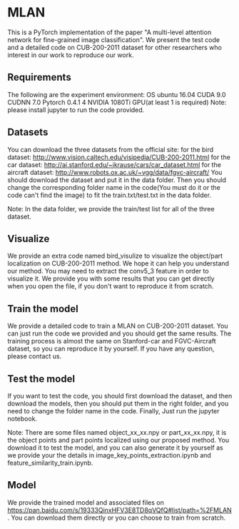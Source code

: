# MLAN

This is a PyTorch implementation of the paper "A multi-level attention network for fine-grained image classification". We present the test code and a detailed code on CUB-200-2011 dataset for other researchers who interest in our work to reproduce our work.

## Requirements

The following are the experiment environment:
OS ubuntu 16.04
CUDA 9.0
CUDNN 7.0
Pytorch 0.4.1
4 NVIDIA 1080Ti GPU(at least 1 is required)
Note: please install jupyter to run the code provided.

## Datasets
You can download the three datasets from the official site:
for the bird dataset: 		http://www.vision.caltech.edu/visipedia/CUB-200-2011.html
for the car dataset:  		http://ai.stanford.edu/~jkrause/cars/car_dataset.html
for the aircraft dataset:	http://www.robots.ox.ac.uk/~vgg/data/fgvc-aircraft/
You should download the dataset and put it in the data folder. Then you should change the corresponding folder name in the code(You must do it or the code can't find the image) to fit the train.txt/test.txt in the data folder.

Note: In the data folder, we provide the train/test list for all of the three dataset.

## Visualize
We provide an extra code named bird_visulize to visualize the object/part localization on CUB-200-2011 method. We hope it can help you understand our method. You may need to extract the conv5_3 feature in order to visualize it. We provide you with some results that you can get directly when you open the file, if you don't want to reproduce it from scratch.

## Train the model
We provide a detailed code to train a MLAN on CUB-200-2011 dataset. You can just run the code we provided and you should get the same results. The training process is almost the same on Stanford-car and FGVC-Aircraft dataset, so you can reproduce it by yourself. If you have any question, please contact us. 

## Test the model
If you want to test the code, you should first download the dataset, and then download the models, then you should put them in the right folder, and you need to change the folder name in the code. Finally, Just run the jupyter notebook.

Note: There are some files named object_xx_xx.npy or part_xx_xx.npy, it is the object points and part points localized using our proposed method. You download it to test the model, and you can also generate it by yourself as we provide your the details in image_key_points_extraction.ipynb and feature_similarity_train.ipynb. 

## Model
We provide the trained model and associated files on https://pan.baidu.com/s/19333QinxHFV3E8TD8qVQfQ#list/path=%2FMLAN. You can download them directly or you can choose to train from scratch.
